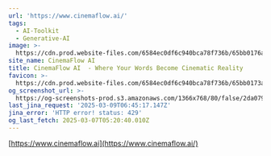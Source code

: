 ```yaml
---
url: 'https://www.cinemaflow.ai/'
tags:
  - AI-Toolkit
  - Generative-AI
image: >-
  https://cdn.prod.website-files.com/6584ec0df6c940bca78f736b/65bb0176a1cb0df0b9803e7a_256.png
site_name: CinemaFlow AI
title: CinemaFlow AI  - Where Your Words Become Cinematic Reality
favicon: >-
  https://cdn.prod.website-files.com/6584ec0df6c940bca78f736b/65bb0173af340ad59d97ea5c_32.png
og_screenshot_url: >-
  https://og-screenshots-prod.s3.amazonaws.com/1366x768/80/false/2da079b52cf6815aae4f29f059152c28d47b2c7949c74ae72a3f76fd51eb29f6.jpeg
last_jina_request: '2025-03-09T06:45:17.147Z'
jina_error: 'HTTP error! status: 429'
og_last_fetch: 2025-03-07T05:20:40.010Z
---
```


[https://www.cinemaflow.ai](https://www.cinemaflow.ai/)
